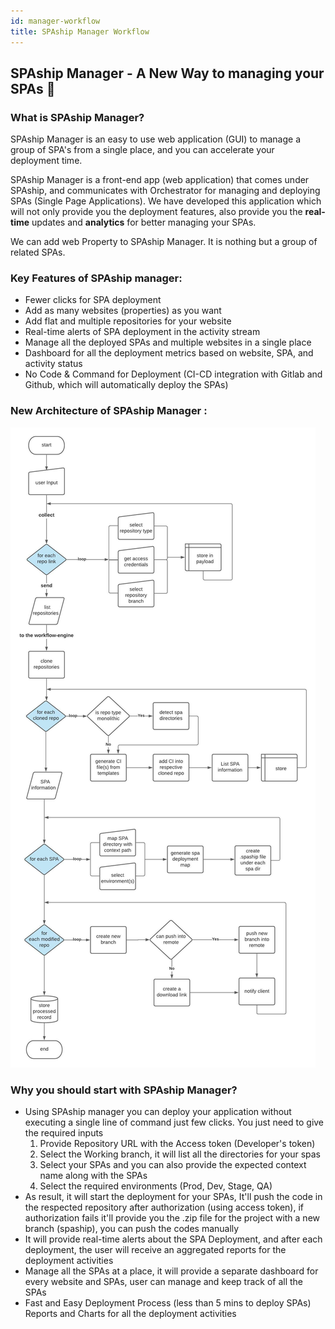 ```yaml
---
id: manager-workflow
title: SPAship Manager Workflow
---
```

## SPAship Manager - A New Way to managing your SPAs 🙌

### **What is SPAship Manager?**

SPAship Manager is an easy to use web application (GUI) to manage a group of SPA's from a single place, and you can accelerate your deployment time. 

SPAship Manager is a front-end app (web application) that comes under SPAship, and communicates with  Orchestrator for managing and deploying SPAs (Single Page Applications). We have developed this application which will not only provide you the deployment features, also provide you the **real-time** updates and **analytics** for better managing your SPAs. 

We can add web Property to SPAship Manager. It is nothing but a group of related SPAs.

### **Key Features of SPAship manager:**
- Fewer clicks for SPA deployment
- Add as many websites (properties) as you want
- Add flat and multiple repositories for your website
- Real-time alerts of SPA deployment in the activity stream
- Manage all the deployed SPAs and multiple websites in a single place
- Dashboard for all the deployment metrics based on website, SPA, and activity status
- No Code & Command for Deployment (CI-CD integration with Gitlab and Github, which will automatically deploy the SPAs)

### **New Architecture of SPAship Manager :**
![SPAship workflow Architecture](workflow.jpeg)

### **Why you should start with SPAship Manager?**

- Using SPAship manager you can deploy your application without executing a single line of command just few clicks. You just need to give the required inputs
    1. Provide Repository URL with the Access token (Developer's token)
    2. Select the Working branch, it will list all the directories for your spas
    3. Select your SPAs and you can also provide the expected context name along with the SPAs
    4. Select the required environments (Prod, Dev, Stage, QA)
- As result, it will start the deployment for your SPAs, It'll push the code in the respected repository after authorization (using access token), if authorization fails it'll provide you the .zip file for the project with a new branch (spaship), you can push the codes manually
- It will provide real-time alerts about the SPA Deployment, and after each deployment, the user will receive an aggregated reports for the deployment activities
- Manage all the SPAs at a place, it will provide a separate dashboard for every website and SPAs, user can manage and keep track of all the SPAs
- Fast and Easy Deployment Process (less than 5 mins to deploy SPAs)
Reports and Charts for all the deployment activities